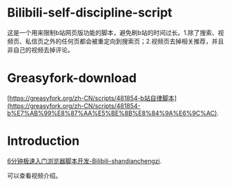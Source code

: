# Bilibili-self-discipline-script
这是一个用来限制b站网页版功能的脚本，避免刷b站的时间过长。1.除了搜索、视频页、私信页之外的任何页都会被重定向到搜索页；2.视频页去掉相关推荐，并且非自己的视频去掉评论。

# Greasyfork-download
[https://greasyfork.org/zh-CN/scripts/481854-b站自律脚本](https://greasyfork.org/zh-CN/scripts/481854-b%E7%AB%99%E8%87%AA%E5%BE%8B%E8%84%9A%E6%9C%AC).

# Introduction
[6分钟极速入门浏览器脚本开发-Bilibili-shandianchengzi](https://www.bilibili.com/video/BV1AN4y1Y7mo).

可以查看视频介绍。
